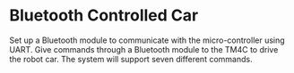 # Bluetooth Controlled Car
 Set up a Bluetooth module to communicate with the micro-controller using UART. Give commands through a Bluetooth module to the TM4C to drive the robot car. The system will support seven different commands.
